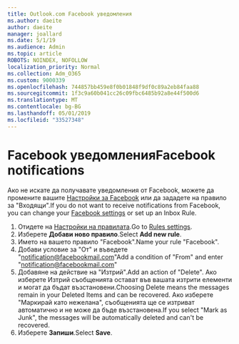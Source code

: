 ```yaml
---
title: Outlook.com Facebook уведомления
ms.author: daeite
author: daeite
manager: joallard
ms.date: 5/1/19
ms.audience: Admin
ms.topic: article
ROBOTS: NOINDEX, NOFOLLOW
localization_priority: Normal
ms.collection: Adm_O365
ms.custom: 9000339
ms.openlocfilehash: 744857bb459e8f0b01848f9df0c89a2eb84faa88
ms.sourcegitcommit: 1f3c9a60b041cc26c09fbc6485b92a8e44f500d6
ms.translationtype: MT
ms.contentlocale: bg-BG
ms.lasthandoff: 05/01/2019
ms.locfileid: "33527348"
---
```

# <a name="facebook-notifications"></a><span data-ttu-id="64a12-102">Facebook уведомления</span><span class="sxs-lookup"><span data-stu-id="64a12-102">Facebook notifications</span></span>

<span data-ttu-id="64a12-103">Ако не искате да получавате уведомления от Facebook, можете да промените вашите [Настройки за Facebook](https://www.facebook.com/settings?tab=notifications) или да зададете на правило за "Входящи".</span><span class="sxs-lookup"><span data-stu-id="64a12-103">If you do not want to receive notifications from Facebook, you can change your [Facebook settings](https://www.facebook.com/settings?tab=notifications) or set up an Inbox Rule.</span></span>

1. <span data-ttu-id="64a12-104">Отидете на [Настройки на правилата](https://outlook.live.com/mail/options/mail/rules/inboxRules).</span><span class="sxs-lookup"><span data-stu-id="64a12-104">Go to [Rules settings](https://outlook.live.com/mail/options/mail/rules/inboxRules).</span></span>
1. <span data-ttu-id="64a12-105">Изберете **Добави ново правило**.</span><span class="sxs-lookup"><span data-stu-id="64a12-105">Select **Add new rule**.</span></span>
1. <span data-ttu-id="64a12-106">Името на вашето правило "Facebook".</span><span class="sxs-lookup"><span data-stu-id="64a12-106">Name your rule "Facebook".</span></span>
1. <span data-ttu-id="64a12-107">Добави условие за "От" и въведете "notification@facebookmail.com"</span><span class="sxs-lookup"><span data-stu-id="64a12-107">Add a condition of "From" and enter "notification@facebookmail.com"</span></span>
1. <span data-ttu-id="64a12-108">Добавяне на действие на "Изтрий".</span><span class="sxs-lookup"><span data-stu-id="64a12-108">Add an action of "Delete".</span></span> <span data-ttu-id="64a12-109">Ако изберете Изтрий съобщенията остават във вашата изтрити елементи и могат да бъдат възстановени.</span><span class="sxs-lookup"><span data-stu-id="64a12-109">Choosing Delete means the messages remain in your Deleted Items and can be recovered.</span></span> <span data-ttu-id="64a12-110">Ако изберете "Маркирай като нежелана", съобщенията ще се изтриват автоматично и не може да бъде възстановена.</span><span class="sxs-lookup"><span data-stu-id="64a12-110">If you select "Mark as Junk", the messages will be automatically deleted and can't be recovered.</span></span>
1. <span data-ttu-id="64a12-111">Изберете **Запиши**.</span><span class="sxs-lookup"><span data-stu-id="64a12-111">Select **Save**.</span></span>